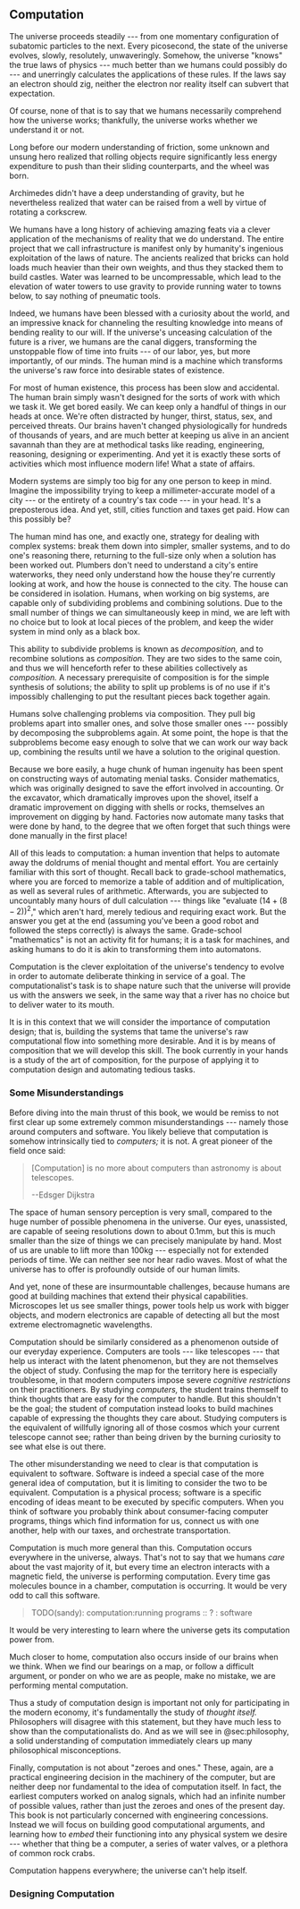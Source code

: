 ## Computation

<!-- ### What is Computation -->

<!-- #### Nature of Reality -->

The universe proceeds steadily --- from one momentary configuration of subatomic
particles to the next. Every picosecond, the state of the universe evolves,
slowly, resolutely, unwaveringly. Somehow, the universe "knows" the true laws of
physics --- much better than we humans could possibly do --- and unerringly
calculates the applications of these rules. If the laws say an electron should
zig, neither the electron nor reality itself can subvert that expectation.

Of course, none of that is to say that we humans necessarily comprehend how the
universe works; thankfully, the universe works whether we understand it or not.

Long before our modern understanding of friction, some unknown and unsung hero
realized that rolling objects require significantly less energy expenditure to
push than their sliding counterparts, and the wheel was born.

Archimedes didn't have a deep understanding of gravity, but he nevertheless
realized that water can be raised from a well by virtue of rotating a corkscrew.

We humans have a long history of achieving amazing feats via a clever
application of the mechanisms of reality that we do understand. The entire
project that we call infrastructure is manifest only by humanity's ingenious
exploitation of the laws of nature. The ancients realized that bricks can hold
loads much heavier than their own weights, and thus they stacked them to build
castles. Water was learned to be uncompressable, which lead to the elevation of
water towers to use gravity to provide running water to towns below, to say
nothing of pneumatic tools.

Indeed, we humans have been blessed with a curiosity about the world, and an
impressive knack for channeling the resulting knowledge into means of bending
reality to our will. If the universe's unceasing calculation of the future is a
river, we humans are the canal diggers, transforming the unstoppable flow of
time into fruits --- of our labor, yes, but more importantly, of our minds. The
human mind is a machine which transforms the universe's raw force into desirable
states of existence.

For most of human existence, this process has been slow and accidental. The
human brain simply wasn't designed for the sorts of work with which we task it.
We get bored easily. We can keep only a handful of things in our heads at once.
We're often distracted by hunger, thirst, status, sex, and perceived threats.
Our brains haven't changed physiologically for hundreds of thousands of years,
and are much better at keeping us alive in an ancient savannah than they are at
methodical tasks like reading, engineering, reasoning, designing or
experimenting. And yet it is exactly these sorts of activities which most
influence modern life! What a state of affairs.

Modern systems are simply too big for any one person to keep in mind. Imagine
the impossibility trying to keep a millimeter-accurate model of a city --- or
the entirety of a country's tax code --- in your head. It's a preposterous idea.
And yet, still, cities function and taxes get paid. How can this possibly be?

The human mind has one, and exactly one, strategy for dealing with complex
systems: break them down into simpler, smaller systems, and to do one's
reasoning there, returning to the full-size only when a solution has been worked
out. Plumbers don't need to understand a city's entire waterworks, they need
only understand how the house they're currently looking at work, and how the
house is connected to the city. The house can be considered in isolation.
Humans, when working on big systems, are capable only of subdividing problems
and combining solutions. Due to the small number of things we can simultaneously
keep in mind, we are left with no choice but to look at local pieces of the
problem, and keep the wider system in mind only as a black box.

This ability to subdivide problems is known as *decomposition,* and to recombine
solutions as *composition.* They are two sides to the same coin, and thus we
will henceforth refer to these abilities collectively as *composition.* A
necessary prerequisite of composition is for the simple synthesis of solutions;
the ability to split up problems is of no use if it's impossibly challenging to
put the resultant pieces back together again.

Humans solve challenging problems via composition. They pull big problems apart
into smaller ones, and solve those smaller ones --- possibly by decomposing the
subproblems again. At some point, the hope is that the subproblems become easy
enough to solve that we can work our way back up, combining the results until we
have a solution to the original question.

Because we bore easily, a huge chunk of human ingenuity has been spent on
constructing ways of automating menial tasks. Consider mathematics, which was
originally designed to save the effort involved in accounting. Or the excavator,
which dramatically improves upon the shovel, itself a dramatic improvement on
digging with shells or rocks, themselves an improvement on digging by hand.
Factories now automate many tasks that were done by hand, to the degree that
we often forget that such things were done manually in the first place!

All of this leads to computation: a human invention that helps to automate away
the doldrums of menial thought and mental effort. You are certainly familiar
with this sort of thought. Recall back to grade-school mathematics, where you
are forced to memorize a table of addition and of multiplication, as well as
several rules of arithmetic. Afterwards, you are subjected to uncountably many
hours of dull calculation --- things like "evaluate $(14 + (8 - 2))^2$," which
aren't hard, merely tedious and requiring exact work. But the answer you get at
the end (assuming you've been a good robot and followed the steps correctly) is
always the same. Grade-school "mathematics" is not an activity fit for humans;
it is a task for machines, and asking humans to do it is akin to transforming
them into automatons.

Computation is the clever exploitation of the universe's tendency to evolve in
order to automate deliberate thinking in service of a goal. The
computationalist's task is to shape nature such that the universe will provide
us with the answers we seek, in the same way that a river has no choice but to
deliver water to its mouth.

It is in this context that we will consider the importance of computation
design; that is, building the systems that tame the universe's raw computational
flow into something more desirable. And it is by means of composition that we
will develop this skill. The book currently in your hands is a study of the art
of composition, for the purpose of applying it to computation design and
automating tedious tasks.


### Some Misunderstandings

Before diving into the main thrust of this book, we would be remiss to not first
clear up some extremely common misunderstandings --- namely those around
computers and software. You likely believe that computation is somehow
intrinsically tied to *computers;* it is not. A great pioneer of the field once
said:

> [Computation] is no more about computers than astronomy is about telescopes.
>
> --Edsger Dijkstra

The space of human sensory perception is very small, compared to the huge number
of possible phenomena in the universe. Our eyes, unassisted, are capable of
seeing resolutions down to about 0.1mm, but this is much smaller than the size
of things we can precisely manipulate by hand. Most of us are unable to lift
more than 100kg --- especially not for extended periods of time. We can neither
see nor hear radio waves. Most of what the universe has to offer is profoundly
outside of our human limits.

And yet, none of these are insurmountable challenges, because humans are good at
building machines that extend their physical capabilities. Microscopes let us
see smaller things, power tools help us work with bigger objects, and modern
electronics are capable of detecting all but the most extreme electromagnetic
wavelengths.

Computation should be similarly considered as a phenomenon outside of our
everyday experience. Computers are tools --- like telescopes --- that help us
interact with the latent phenomenon, but they are not themselves the object of
study. Confusing the map for the territory here is especially troublesome, in
that modern computers impose severe *cognitive restrictions* on their
practitioners. By studying *computers,* the student trains themself to think
thoughts that are easy for the computer to handle. But this shouldn't be the
goal; the student of computation instead looks to build machines capable of
expressing the thoughts they care about. Studying computers is the equivalent of
willfully ignoring all of those cosmos which your current telescope cannot see;
rather than being driven by the burning curiosity to see what else is out there.

The other misunderstanding we need to clear is that computation is equivalent to
software. Software is indeed a special case of the more general idea of
computation, but it is limiting to consider the two to be equivalent.
Computation is a physical process; software is a specific encoding of ideas
meant to be executed by specific computers. When you think of software you
probably think about consumer-facing computer programs, things which find
information for us, connect us with one another, help with our taxes, and
orchestrate transportation.

Computation is much more general than this. Computation occurs everywhere in the
universe, always. That's not to say that we humans *care* about the vast
majority of it, but every time an electron interacts with a magnetic field, the
universe is performing computation. Every time gas molecules bounce in a
chamber, computation is occurring. It would be very odd to call this software.

> TODO(sandy): computation:running programs :: ? : software

It would be very interesting to learn where the universe gets its computation
power from.

Much closer to home, computation also occurs inside of our brains when we
think. When we find our bearings on a map, or follow a difficult argument, or
ponder on who we are as people, make no mistake, we are performing mental
computation.

Thus a study of computation design is important not only for participating in
the modern economy, it's fundamentally the study of *thought itself.*
Philosophers will disagree with this statement, but they have much less to show
than the computationalists do. And as we will see in @sec:philosophy, a solid
understanding of computation immediately clears up many philosophical
misconceptions.

Finally, computation is not about "zeroes and ones." These, again, are a
practical engineering decision in the machinery of the computer, but are neither
deep nor fundamental to the idea of computation itself. In fact, the earliest
computers worked on analog signals, which had an infinite number of possible
values, rather than just the zeroes and ones of the present day. This book is
not particularly concerned with engineering concessions. Instead we will focus
on building good computational arguments, and learning how to *embed* their
functioning into any physical system we desire --- whether that thing be a
computer, a series of water valves, or a plethora of common rock crabs.

Computation happens everywhere; the universe can't help itself.


### Designing Computation


